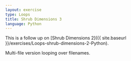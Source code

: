 ```yaml
---
layout: exercise
type: Loops
title: Shrub Dimensions 3
language: Python
---
```


This is a follow up on [Shrub Dimensions 2]({{ site.baseurl }}/exercises/Loops-shrub-dimensions-2-Python).

Multi-file version looping over filenames.
